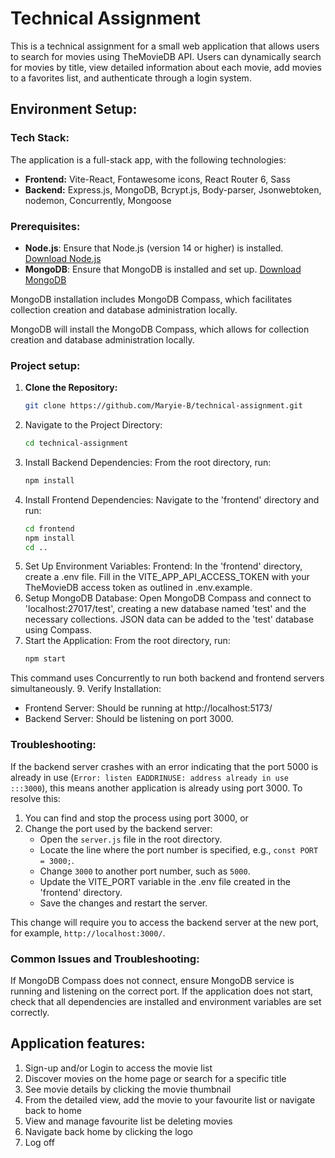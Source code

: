 # Technical Assignment

This is a technical assignment for a small web application that allows users to search for movies using TheMovieDB API. Users can dynamically search for movies by title, view detailed information about each movie, add movies to a favorites list, and authenticate through a login system.

## Environment Setup:

### Tech Stack:

The application is a full-stack app, with the following technologies:
- **Frontend:** Vite-React, Fontawesome icons, React Router 6, Sass
- **Backend:** Express.js, MongoDB, Bcrypt.js, Body-parser, Jsonwebtoken, nodemon, Concurrently, Mongoose

### Prerequisites:
- **Node.js**: Ensure that Node.js (version 14 or higher) is installed.
  [Download Node.js](https://nodejs.org/en/download)
- **MongoDB**: Ensure that MongoDB is installed and set up.
  [Download MongoDB](https://www.mongodb.com/try/download/community)

MongoDB installation includes MongoDB Compass, which facilitates collection creation and database administration locally.

MongoDB will install the MongoDB Compass, which allows for collection creation and database administration locally. 

### Project setup:

1. **Clone the Repository:**
   ```bash
   git clone https://github.com/Maryie-B/technical-assignment.git
2. Navigate to the Project Directory:
   ```bash
   cd technical-assignment
3. Install Backend Dependencies:
   From the root directory, run:
   ```bash
   npm install
4. Install Frontend Dependencies:
   Navigate to the 'frontend' directory and run:
   ``` bash
   cd frontend
   npm install
   cd ..
5. Set Up Environment Variables:
   Frontend: In the 'frontend' directory, create a .env file. Fill in the VITE_APP_API_ACCESS_TOKEN with your TheMovieDB access token as outlined in .env.example.
7. Setup MongoDB Database:
   Open MongoDB Compass and connect to 'localhost:27017/test', creating a new database named 'test' and the necessary collections. JSON data can be added to the 'test' database using Compass. 
8. Start the Application:
  From the root directory, run:
    ```bash
   npm start
  This command uses Concurrently to run both backend and frontend servers simultaneously.
9. Verify Installation:
 - Frontend Server: Should be running at http://localhost:5173/
 - Backend Server: Should be listening on port 3000.

### Troubleshooting:
If the backend server crashes with an error indicating that the port 5000 is already in use (`Error: listen EADDRINUSE: address already in use :::3000`), this means another application is already using port 3000. To resolve this:
1. You can find and stop the process using port 3000, or
2. Change the port used by the backend server:
   - Open the `server.js` file in the root directory.
   - Locate the line where the port number is specified, e.g., `const PORT = 3000;`.
   - Change `3000` to another port number, such as `5000`.
   - Update the VITE_PORT variable in the .env file created in the 'frontend' directory.
   - Save the changes and restart the server.

This change will require you to access the backend server at the new port, for example, `http://localhost:3000/`. 

### Common Issues and Troubleshooting:
If MongoDB Compass does not connect, ensure MongoDB service is running and listening on the correct port.
If the application does not start, check that all dependencies are installed and environment variables are set correctly.

## Application features:

1. Sign-up and/or Login to access the movie list
2. Discover movies on the home page or search for a specific title
3. See movie details by clicking the movie thumbnail
4. From the detailed view, add the movie to your favourite list or navigate back to home
5. View and manage favourite list be deleting movies
6. Navigate back home by clicking the logo
7. Log off
